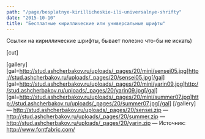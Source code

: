 ```yaml
---
path: "/page/besplatnye-kirillicheskie-ili-universalnye-shrifty"
date: "2015-10-10"
title: "Бесплатные кириллические или универсальные шрифты"
---
```

Ссылки на кириллические шрифты, бывает полезно что-бы не искать)

[cut]

[gallery]
[gal=http://stud.ashcherbakov.ru/uploads/_pages/20/mini/sensei05.jpg]http://stud.ashcherbakov.ru/uploads/_pages/20/sensei05.jpg[/gal]
[gal=http://stud.ashcherbakov.ru/uploads/_pages/20/mini/yarin09.jpg]http://stud.ashcherbakov.ru/uploads/_pages/20/yarin09.jpg[/gal]
[gal=http://stud.ashcherbakov.ru/uploads/_pages/20/mini/summer07.jpg]http://stud.ashcherbakov.ru/uploads/_pages/20/summer07.jpg[/gal]
[/gallery]
— http://stud.ashcherbakov.ru/uploads/_pages/20/sensei.zip
— http://stud.ashcherbakov.ru/uploads/_pages/20/summer.zip
— http://stud.ashcherbakov.ru/uploads/_pages/20/yarin.zip
— Источник: http://www.fontfabric.com/